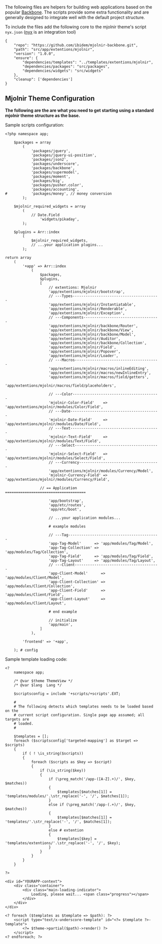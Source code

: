 The following files are helpers for building web applications based on the
popular [Backbone](http://backbonejs.org/). The scripts provide some extra
functionality and are generally designed to integrate well with the default
project structure.

To include the files add the following core to the mjolnir theme's script
`nyx.json` ([nyx](https://github.com/ibidem/nyx.gem) is an integration tool)

	{
		"repo": "https://github.com/ibidem/mjolnir-backbone.git",
		"path": "src/app/extentions/mjolnir",
		"version": "1.0.0",
		"ensure": {
			"dependencies/templates": "../templates/extentions/mjolnir",
			"dependencies/packages": "src/packages",
			"dependencies/widgets": "src/widgets"
		},
		"cleanup": ['dependencies']
	}

## Mjolnir Theme Configuration

**The following are the are what you need to get starting using a standard
mjolnir theme structure as the base.**

Sample scripts configuration:

	<?php namespace app;

		$packages = array
			(
				'packages/jquery',
				'packages/jquery-ui-position',
				'packages/json2',
				'packages/underscore',
				'packages/backbone',
				'packages/supermodel',
				'packages/moment',
				'packages/big',
				'packages/pusher.color',
				'packages/accounting',
	#			'packages/money', // money conversion
			);

		$mjolnir_required_widgets = array
			(
				// Date.Field
					'widgets/pikaday',
			);

		$plugins = Arr::index
			(
				$mjolnir_required_widgets,
				// ...your application plugins...
			);

	return array
		(
			'+app' => Arr::index
				(
					$packages,
					$plugins,
					[
						// extentions: Mjolnir
						'app/extentions/mjolnir/bootstrap',
						// ---Types----------------------------------------
						'app/extentions/mjolnir/Instantiatable',
						'app/extentions/mjolnir/Renderable',
						'app/extentions/mjolnir/Exception',
						// ---Components-----------------------------------
						'app/extentions/mjolnir/backbone/Router',
						'app/extentions/mjolnir/backbone/View',
						'app/extentions/mjolnir/backbone/Model',
						'app/extentions/mjolnir/Auditor',
						'app/extentions/mjolnir/backbone/Collection',
						'app/extentions/mjolnir/Field',
						'app/extentions/mjolnir/Popover',
						'app/extentions/mjolnir/Loader',
						// ---Macros---------------------------------------
						'app/extentions/mjolnir/macros/inlineEditing',
						'app/extentions/mjolnir/macros/newInlineEntry',
						'app/extentions/mjolnir/macros/field/getters',
						'app/extentions/mjolnir/macros/field/placeholders',

						// ---Color----------------------------------------
						'mjolnir-Color-Field'    => 'app/extentions/mjolnir/modules/Color/Field',
						// ---Date-----------------------------------------
						'mjolnir-Date-Field'     => 'app/extentions/mjolnir/modules/Date/Field',
						// ---Text-----------------------------------------
						'mjolnir-Text-Field'     => 'app/extentions/mjolnir/modules/Text/Field',
						// ---Select---------------------------------------
						'mjolnir-Select-Field'   => 'app/extentions/mjolnir/modules/Select/Field',
						// ---Currency-------------------------------------
						'app/extentions/mjolnir/modules/Currency/Model',
						'mjolnir-Currency-Field' => 'app/extentions/mjolnir/modules/Currency/Field',

					// == Application =====================================

						'app/bootstrap',
						'app/etc/routes',
						'app/etc/boot',

						// ...your application modules...

						# example modules

						// ---Tag------------------------------------------
						'app-Tag-Model'      => 'app/modules/Tag/Model',
						'app-Tag-Collection' => 'app/modules/Tag/Collection',
						'app-Tag-Field'      => 'app/modules/Tag/Field',
						'app-Tag-Layout'     => 'app/modules/Tag/Layout',
						// ---Client---------------------------------------
						'app-Client-Model'      => 'app/modules/Client/Model',
						'app-Client-Collection' => 'app/modules/Client/Collection',
						'app-Client-Field'      => 'app/modules/Client/Field',
						'app-Client-Layout'     => 'app/modules/Client/Layout',

						# end example

						// initialize
						'app/main',
					]
				),

			'frontend' => '+app',

		); # config

Sample template loading code:

	<?
		namespace app;

		/* @var $theme ThemeView */
		/* @var $lang  Lang */

		$scriptsconfig = include '+scripts/+scripts'.EXT;

		#
		# The following detects which templates needs to be loaded based on the
		# current script configuration. Single page app assumed; all targets are
		# loaded.
		#

		$templates = [];
		foreach ($scriptsconfig['targeted-mapping'] as $target => $scripts)
		{
			if ( ! \is_string($scripts))
			{
				foreach ($scripts as $key => $script)
				{
					if (\is_string($key))
					{
						if (\preg_match('/app-([A-Z].+)/', $key, $matches))
						{
							$templates[$matches[1]] = 'templates/modules/'.\str_replace('-', '/', $matches[1]);
						}
						else if (\preg_match('/app-(.+)/', $key, $matches))
						{
							$templates[$matches[1]] = 'templates/'.\str_replace('-', '/', $matches[1]);
						}
						else # extention
						{
							$templates[$key] = 'templates/extentions/'.\str_replace('-', '/', $key);
						}
					}
				}
			}
		}

	?>

	<div id="YOURAPP-context">
		<div class="container">
			<div class="main-loading-indicator">
				Loading, please wait... <span class="progress"></span>
			</div>
		</div>
	</div>

	<? foreach ($templates as $template => $path): ?>
		<script type="text/x-underscore-template" id="<?= $template ?>-template">
			<?= $theme->partial($path)->render() ?>
		</script>
	<? endforeach; ?>
